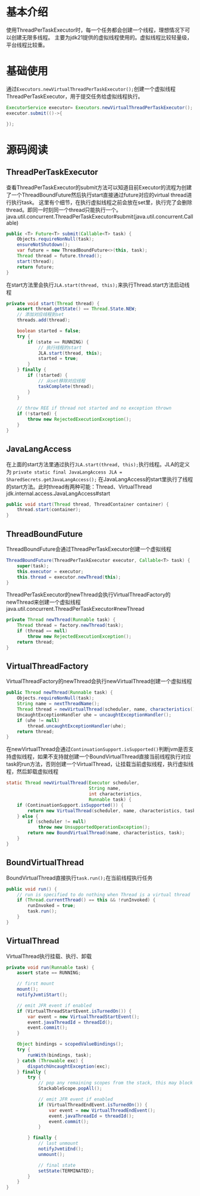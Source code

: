 # 基本介绍
使用ThreadPerTaskExecutor时，每一个任务都会创建一个线程，理想情况下可以创建无限多线程。
主要为jdk21提供的虚拟线程使用的。虚拟线程比较轻量级，平台线程比较重。

# 基础使用
通过`Executors.newVirtualThreadPerTaskExecutor();`创建一个虚拟线程ThreadPerTaskExecutor，用于提交任务给虚拟线程执行。
```java
ExecutorService executor= Executors.newVirtualThreadPerTaskExecutor();
executor.submit(()->{

});
```
# 源码阅读
## ThreadPerTaskExecutor
查看ThreadPerTaskExecutor的submit方法可以知道目前Executor的流程为创建了一个ThreadBoundFuture然后执行start直接通过future对应的virtual thread进行执行task。
这里有个细节，在执行虚拟线程之前会放在set里，执行完了会删除thread。即同一时刻同一个thread只能执行一个。
java.util.concurrent.ThreadPerTaskExecutor#submit(java.util.concurrent.Callable<T>)
```java
public <T> Future<T> submit(Callable<T> task) {
    Objects.requireNonNull(task);
    ensureNotShutdown();
    var future = new ThreadBoundFuture<>(this, task);
    Thread thread = future.thread();
    start(thread);
    return future;
}
```
在start方法里会执行`JLA.start(thread, this);`来执行Thread.start方法启动线程
```java
private void start(Thread thread) {
    assert thread.getState() == Thread.State.NEW;
    // 添加对应线程到set
    threads.add(thread);

    boolean started = false;
    try {
        if (state == RUNNING) {
            // 执行线程的start
            JLA.start(thread, this);
            started = true;
        }
    } finally {
        if (!started) {
            // 从set移除对应线程
            taskComplete(thread);
        }
    }

    // throw REE if thread not started and no exception thrown
    if (!started) {
        throw new RejectedExecutionException();
    }
}
```
## JavaLangAccess
在上面的start方法里通过执行`JLA.start(thread, this);`执行线程。JLA的定义为
`private static final JavaLangAccess JLA = SharedSecrets.getJavaLangAccess();`
在JavaLangAccess的start里执行了线程的start方法。此时thread有两种可能：Thread、VirtualThread
jdk.internal.access.JavaLangAccess#start
```java
public void start(Thread thread, ThreadContainer container) {
    thread.start(container);
}
```


## ThreadBoundFuture
ThreadBoundFuture会通过ThreadPerTaskExecutor创建一个虚拟线程
```java
ThreadBoundFuture(ThreadPerTaskExecutor executor, Callable<T> task) {
    super(task);
    this.executor = executor;
    this.thread = executor.newThread(this);
}
```
ThreadPerTaskExecutor的newThread会执行VirtualThreadFactory的newThread来创建一个虚拟线程
java.util.concurrent.ThreadPerTaskExecutor#newThread
```java
private Thread newThread(Runnable task) {
    Thread thread = factory.newThread(task);
    if (thread == null)
        throw new RejectedExecutionException();
    return thread;
}
```
## VirtualThreadFactory
VirtualThreadFactory的newThread会执行newVirtualThread创建一个虚拟线程
```java
public Thread newThread(Runnable task) {
    Objects.requireNonNull(task);
    String name = nextThreadName();
    Thread thread = newVirtualThread(scheduler, name, characteristics(), task);
    UncaughtExceptionHandler uhe = uncaughtExceptionHandler();
    if (uhe != null)
        thread.uncaughtExceptionHandler(uhe);
    return thread;
}
```
在newVirtualThread会通过`ContinuationSupport.isSupported()`判断jvm是否支持虚拟线程，如果不支持就创建一个BoundVirtualThread直接当前线程执行对应task的run方法，否则创建一个VirtualThread，让挂载当前虚拟线程，执行虚拟线程，然后卸载虚拟线程
```java
static Thread newVirtualThread(Executor scheduler,
                               String name,
                               int characteristics,
                               Runnable task) {
    if (ContinuationSupport.isSupported()) {
        return new VirtualThread(scheduler, name, characteristics, task);
    } else {
        if (scheduler != null)
            throw new UnsupportedOperationException();
        return new BoundVirtualThread(name, characteristics, task);
    }
}
```
## BoundVirtualThread
BoundVirtualThread直接执行`task.run();`在当前线程执行任务
```java
public void run() {
    // run is specified to do nothing when Thread is a virtual thread
    if (Thread.currentThread() == this && !runInvoked) {
        runInvoked = true;
        task.run();
    }
}

```

## VirtualThread
VirtualThread执行挂载、执行、卸载
```java
private void run(Runnable task) {
    assert state == RUNNING;

    // first mount
    mount();
    notifyJvmtiStart();

    // emit JFR event if enabled
    if (VirtualThreadStartEvent.isTurnedOn()) {
        var event = new VirtualThreadStartEvent();
        event.javaThreadId = threadId();
        event.commit();
    }

    Object bindings = scopedValueBindings();
    try {
        runWith(bindings, task);
    } catch (Throwable exc) {
        dispatchUncaughtException(exc);
    } finally {
        try {
            // pop any remaining scopes from the stack, this may block
            StackableScope.popAll();

            // emit JFR event if enabled
            if (VirtualThreadEndEvent.isTurnedOn()) {
                var event = new VirtualThreadEndEvent();
                event.javaThreadId = threadId();
                event.commit();
            }

        } finally {
            // last unmount
            notifyJvmtiEnd();
            unmount();

            // final state
            setState(TERMINATED);
        }
    }
}
```
